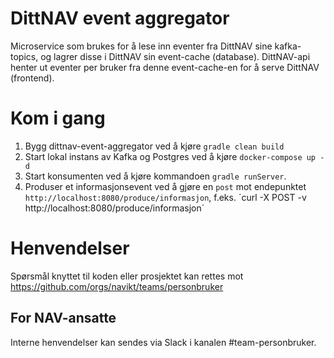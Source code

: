 # DittNAV event aggregator

Microservice som brukes for å lese inn eventer fra DittNAV sine kafka-topics, og lagrer disse i DittNAV sin 
event-cache (database). DittNAV-api henter ut eventer per bruker fra denne event-cache-en for å serve 
DittNAV (frontend).

# Kom i gang
1. Bygg dittnav-event-aggregator ved å kjøre `gradle clean build`
2. Start lokal instans av Kafka og Postgres ved å kjøre `docker-compose up -d`
3. Start konsumenten ved å kjøre kommandoen `gradle runServer`.
4. Produser et informasjonsevent ved å gjøre en `post` mot endepunktet `http://localhost:8080/produce/informasjon`, 
f.eks. ´curl -X POST -v http://localhost:8080/produce/informasjon´

# Henvendelser

Spørsmål knyttet til koden eller prosjektet kan rettes mot https://github.com/orgs/navikt/teams/personbruker

## For NAV-ansatte

Interne henvendelser kan sendes via Slack i kanalen #team-personbruker.
